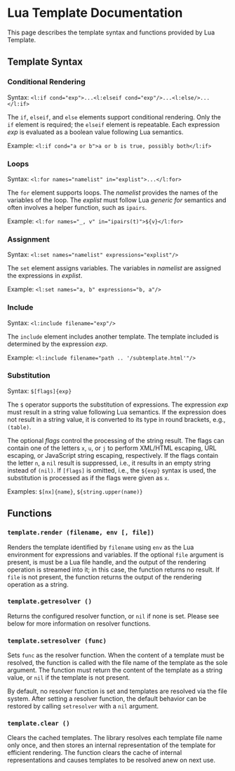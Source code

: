 # Lua Template Documentation

This page describes the template syntax and functions provided by Lua Template.


## Template Syntax

### Conditional Rendering

Syntax: `<l:if cond="exp">...<l:elseif cond="exp"/>...<l:else/>...</l:if>`

The `if`, `elseif`, and `else` elements support conditional rendering. Only the `if` element is
required; the `elseif` element is repeatable. Each expression *exp* is evaluated as a boolean
value following Lua semantics.

Example: `<l:if cond="a or b">a or b is true, possibly both</l:if>`


### Loops

Syntax: `<l:for names="namelist" in="explist">...</l:for>`

The `for` element supports loops. The *namelist* provides the names of the variables of the loop.
The *explist* must follow Lua *generic for* semantics and often involves a helper function, such as
`ipairs`.

Example: `<l:for names="_, v" in="ipairs(t)">${v}</l:for>`


### Assignment

Syntax: `<l:set names="namelist" expressions="explist"/>`

The `set` element assigns variables. The variables in *namelist* are assigned the expressions in
*explist*.

Example: `<l:set names="a, b" expressions="b, a"/>`


### Include

Syntax: `<l:include filename="exp"/>`

The `include` element includes another template. The template included is determined by
the expression *exp*.

Example: `<l:include filename="path .. '/subtemplate.html'"/>`


### Substitution

Syntax: `$[flags]{exp}`

The `$` operator supports the substitution of expressions. The expression *exp* must result in a
string value following Lua semantics. If the expression does not result in a string value, it is
converted to its type in round brackets, e.g., `(table)`.

The optional *flags* control the processing of the string result. The flags can contain one of
the letters `x`, `u`, or `j` to perform XML/HTML escaping, URL escaping, or JavaScript string
escaping, respectively. If the flags contain the letter `n`, a `nil` result is suppressed, i.e.,
it results in an empty string instead of `(nil)`. If `[flags]` is omitted, i.e., the `${exp}`
syntax is used, the substitution is processed as if the flags were given as `x`.

Examples: `$[nx]{name}`, `${string.upper(name)}`


## Functions

### `template.render (filename, env [, file])`

Renders the template identified by `filename` using `env` as the Lua environment for expressions
and variables. If the optional `file` argument is present, is must be a Lua file handle, and the
output of the rendering operation is streamed into it; in this case, the function returns no
result. If `file` is not present, the function returns the output of the rendering operation as a
string.


### `template.getresolver ()`

Returns the configured resolver function, or `nil` if none is set. Please see below for more
information on resolver functions.


### `template.setresolver (func)`

Sets `func` as the resolver function. When the content of a template must be resolved, the
function is called with the file name of the template as the sole argument. The function must
return the content of the template as a string value, or `nil` if the template is not present.

By default, no resolver function is set and templates are resolved via the file system. After
setting a resolver function, the default behavior can be restored by calling `setresolver` with a
`nil` argument.


### `template.clear ()`

Clears the cached templates. The library resolves each template file name only once, and then
stores an internal representation of the template for efficient rendering. The function clears the
cache of internal representations and causes templates to be resolved anew on next use.
